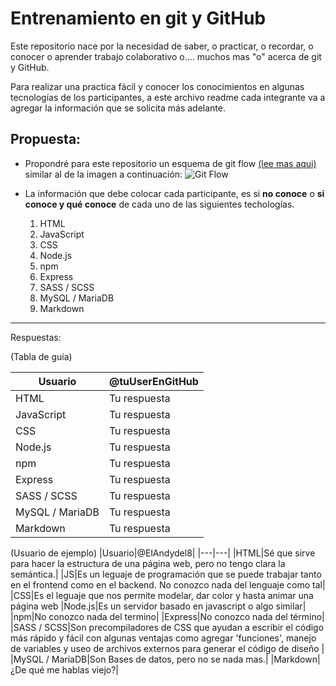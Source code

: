 # Entrenamiento en git y GitHub

Este repositorio nace por la necesidad de saber, o practicar, o recordar, o conocer o aprender trabajo colaborativo o.... muchos mas "o" acerca de git y GitHub.

Para realizar una practica fácil y conocer los conocimientos en algunas tecnologías de los participantes, a este archivo readme cada integrante va a agregar la información que se solicita más adelante.

## Propuesta:

-  Propondré para este repositorio un esquema de git flow [(lee mas aqui)](https://www.atlassian.com/git/tutorials/comparing-workflows/gitflow-workflow) similar al de la imagen a continuación:
   ![Git Flow](https://wac-cdn.atlassian.com/dam/jcr:cc0b526e-adb7-4d45-874e-9bcea9898b4a/04%20Hotfix%20branches.svg?cdnVersion=506)

-  La información que debe colocar cada participante, es si **no conoce** o **si conoce y qué conoce** de cada uno de las siguientes techologías.

   1. HTML
   1. JavaScript
   1. CSS
   1. Node.js
   1. npm
   1. Express
   1. SASS / SCSS
   1. MySQL / MariaDB
   1. Markdown

---

Respuestas:

(Tabla de guía)

| Usuario         | @tuUserEnGitHub |
| --------------- | --------------- |
| HTML            | Tu respuesta    |
| JavaScript      | Tu respuesta    |
| CSS             | Tu respuesta    |
| Node.js         | Tu respuesta    |
| npm             | Tu respuesta    |
| Express         | Tu respuesta    |
| SASS / SCSS     | Tu respuesta    |
| MySQL / MariaDB | Tu respuesta    |
| Markdown        | Tu respuesta    |

(Usuario de ejemplo)
|Usuario|@ElAndydel8|
|---|---|
|HTML|Sé que sirve para hacer la estructura de una página web, pero no tengo clara la semántica.|
|JS|Es un leguaje de programación que se puede trabajar tanto en el frontend como en el backend. No conozco nada del lenguaje como tal|
|CSS|Es el leguaje que nos permite modelar, dar color y hasta animar una página web
|Node.js|Es un servidor basado en javascript o algo similar|
|npm|No conozco nada del termino|
|Express|No conozco nada del término|
|SASS / SCSS|Son precompiladores de CSS que ayudan a escribir el código más rápido y fácil con algunas ventajas como agregar 'funciones', manejo de variables y useo de archivos externos para generar el código de diseño |
|MySQL / MariaDB|Son Bases de datos, pero no se nada mas.|
|Markdown|¿De qué me hablas viejo?|
